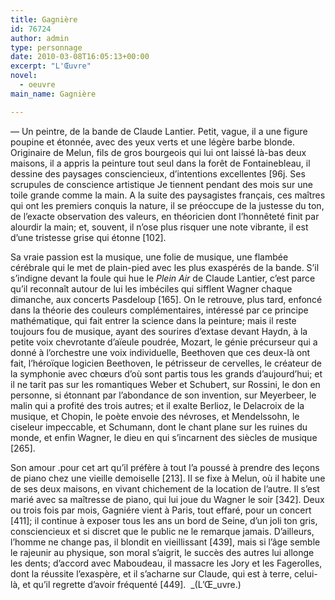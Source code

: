 ```yaml
---
title: Gagnière
id: 76724
author: admin
type: personnage
date: 2010-03-08T16:05:13+00:00
excerpt: "L'Œuvre"
novel:
  - oeuvre
main_name: Gagnière

---
```

— Un peintre, de la bande de Claude Lantier. Petit, vague, il a une figure poupine et étonnée, avec des yeux verts et une légère barbe blonde. Originaire de Melun, fils de gros bourgeois qui lui ont laissé là-bas deux maisons, il a appris la peinture tout seul dans la forêt de Fontainebleau, il dessine des paysages consciencieux, d&rsquo;intentions excellentes [96j. Ses scrupules de conscience artistique Je tiennent pendant des mois sur une toile grande comme la main. A la suite des paysagistes français, ces maîtres qui ont les premiers conquis la nature, il se préoccupe de la justesse du ton, de l&rsquo;exacte observation des valeurs, en théoricien dont l&rsquo;honnêteté finit par alourdir la main; et, souvent, il n&rsquo;ose plus risquer une note vibrante, il est d&rsquo;une tristesse grise qui étonne [102].

Sa vraie passion est la musique, une folie de musique, une flambée cérébrale qui le met de plain-pied avec les plus exaspérés de la bande. S&rsquo;il s&rsquo;indigne devant la foule qui hue le _Plein Air_ de Claude Lantier, c&rsquo;est parce qu&rsquo;il reconnaît autour de lui les imbéciles qui sifflent Wagner chaque dimanche, aux concerts Pasdeloup [165]. On le retrouve, plus tard, enfoncé dans la théorie des couleurs complémentaires, intéressé par ce principe mathématique, qui fait entrer la science dans la peinture; mais il reste toujours fou de musique, ayant des sourires d&rsquo;extase devant Haydn, à la petite voix chevrotante d&rsquo;aïeule poudrée, Mozart, le génie précurseur qui a donné à l&rsquo;orchestre une voix individuelle, Beethoven que ces deux-là ont fait, l&rsquo;héroïque logicien Beethoven, le pétrisseur de cervelles, le créateur de la symphonie avec chœurs d&rsquo;où sont partis tous les grands d&rsquo;aujourd&rsquo;hui; et il ne tarit pas sur les romantiques Weber et Schubert, sur Rossini, le don en personne, si étonnant par l&rsquo;abondance de son invention, sur Meyerbeer, le malin qui a profité des trois autres; et il exalte Berlioz, le Delacroix de la musique, et Chopin, le poète envoie des névroses, et Mendelssohn, le ciseleur impeccable, et Schumann, dont le chant plane sur les ruines du monde, et enfin Wagner, le dieu en qui s&rsquo;incarnent des siècles de musique [265].

Son amour .pour cet art qu&rsquo;il préfère à tout l&rsquo;a poussé à prendre des leçons de piano chez une vieille demoiselle [213]. Il se fixe à Melun, où il habite une de ses deux maisons, en vivant chichement de la location de l&rsquo;autre. Il s&rsquo;est marié avec sa maîtresse de piano, qui lui joue du Wagner le soir [342]. Deux ou trois fois par mois, Gagniére vient à Paris, tout effaré, pour un concert [411]; il continue à exposer tous les ans un bord de Seine, d&rsquo;un joli ton gris, consciencieux et si discret que le public ne le remarque jamais. D&rsquo;ailleurs, l&rsquo;homme ne change pas, il blondit en vieillissant [439], mais si l&rsquo;âge semble le rajeunir au physique, son moral s&rsquo;aigrit, le succès des autres lui allonge les dents; d&rsquo;accord avec Maboudeau, il massacre les Jory et les Fagerolles, dont la réussite l&rsquo;exaspère, et il s&rsquo;acharne sur Claude, qui est à terre, celui-là, et qu&rsquo;il regrette d&rsquo;avoir fréquenté [449].  _(L&rsquo;Œ_uvre.)